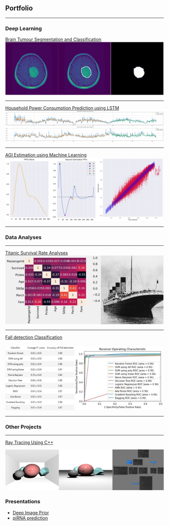 ## Portfolio

---

### Deep Learning

[Brain Tumour Segmentation and Classification](https://github.com/guillaumedegani/brain-tumour-segmentation)
<img src="images/brain_tumour_segmentation/Diagrame.jpg?raw=true"/>

---
[Household Power Consumption Prediction using LSTM](/html_pages/introduction_to_lstm.html)
<img src="images/lstm_prediction_cut.png?raw=true"/>

---
[AGI Estimation using Machine Learning](https://github.com/guillaumedegani/AGI-Esitmation-Using-ML)
<img src="images/AGI_ML.jpg?raw=true"/>

---

### Data Analyses

---

[Titanic Survival Rate Analyses](/html_pages/titanic_survival.html)
<img src="images/titanic_diagram.jpg?raw=true"/>

---

[Fall detection Classification](/html_pages/fall_detection_classification.html)

<img src="images/fall_detection.jpg?raw=true"/>

---

### Other Projects

---

[Ray Tracing Using C++](https://github.com/guillaumedegani/ray_traycing)

<img src="images/ray_traycing.png?raw=true"/>



### Presentations

- [Deep Image Prior](/pdf/presentation/Deep_Image_Prior.pdf)
- [piRNA prediction](/pdf/presentation/piRNA_prediction.pdf)

